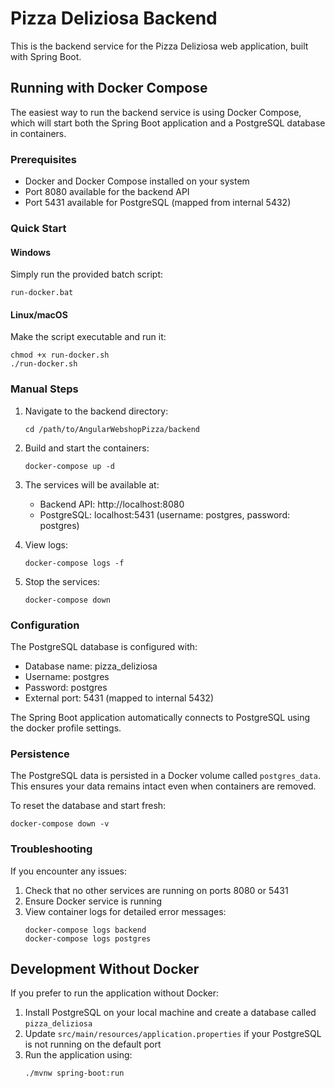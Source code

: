 # Pizza Deliziosa Backend

This is the backend service for the Pizza Deliziosa web application, built with Spring Boot.

## Running with Docker Compose

The easiest way to run the backend service is using Docker Compose, which will start both the Spring Boot application and a PostgreSQL database in containers.

### Prerequisites

- Docker and Docker Compose installed on your system
- Port 8080 available for the backend API
- Port 5431 available for PostgreSQL (mapped from internal 5432)

### Quick Start

#### Windows
Simply run the provided batch script:
```
run-docker.bat
```

#### Linux/macOS
Make the script executable and run it:
```
chmod +x run-docker.sh
./run-docker.sh
```

### Manual Steps

1. Navigate to the backend directory:
   ```
   cd /path/to/AngularWebshopPizza/backend
   ```

2. Build and start the containers:
   ```
   docker-compose up -d
   ```

3. The services will be available at:
   - Backend API: http://localhost:8080
   - PostgreSQL: localhost:5431 (username: postgres, password: postgres)

4. View logs:
   ```
   docker-compose logs -f
   ```

5. Stop the services:
   ```
   docker-compose down
   ```

### Configuration

The PostgreSQL database is configured with:
- Database name: pizza_deliziosa
- Username: postgres
- Password: postgres
- External port: 5431 (mapped to internal 5432)

The Spring Boot application automatically connects to PostgreSQL using the docker profile settings.

### Persistence

The PostgreSQL data is persisted in a Docker volume called `postgres_data`. This ensures your data remains intact even when containers are removed.

To reset the database and start fresh:
```
docker-compose down -v
```

### Troubleshooting

If you encounter any issues:

1. Check that no other services are running on ports 8080 or 5431
2. Ensure Docker service is running
3. View container logs for detailed error messages:
   ```
   docker-compose logs backend
   docker-compose logs postgres
   ```

## Development Without Docker

If you prefer to run the application without Docker:

1. Install PostgreSQL on your local machine and create a database called `pizza_deliziosa`
2. Update `src/main/resources/application.properties` if your PostgreSQL is not running on the default port
3. Run the application using:
   ```
   ./mvnw spring-boot:run
   ``` 